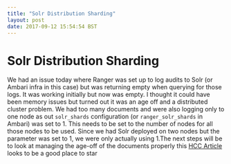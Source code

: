 ```yaml
---
title: "Solr Distribution Sharding"
layout: post
date: 2017-09-12 15:54:54 BST
---
```


# Solr Distribution Sharding
We had an issue today where Ranger was set up to log audits to Solr (or Ambari infra in this case) but was returning empty when querying for those logs. It was working initially but now was empty. I thought it could have been memory issues but turned out it was an age off and a distributed cluster problem. We had too many documents and were also logging only to one node as out `solr_shards` configuration (or `ranger_solr_shards` in Ambari) was set to 1.
This needs to be set to the number of nodes for all those nodes to be used. Since we had Solr deployed on two nodes but the parameter was set to 1, we were only actually using 1.The next steps will be to look at managing the age-off of the documents properly this [HCC Article](https://community.hortonworks.com/articles/63853/solr-ttl-auto-purging-solr-documents-ranger-audits.html) looks to be a good place to star 
